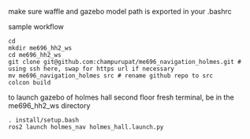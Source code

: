 make sure waffle and gazebo model path is exported in your .bashrc

sample workflow
```
cd
mkdir me696_hh2_ws
cd me696_hh2_ws
git clone git@github.com:champurupat/me696_navigation_holmes.git # using ssh here, swap for https url if necessary
mv me696_navigation_holmes src # rename github repo to src
colcon build
```
to launch gazebo of holmes hall second floor fresh terminal, be in the me696_hh2_ws directory
```
. install/setup.bash
ros2 launch holmes_nav holmes_hall.launch.py
```
